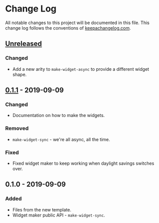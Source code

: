 # Change Log
All notable changes to this project will be documented in this file. This change log follows the conventions of [keepachangelog.com](http://keepachangelog.com/).

## [Unreleased]
### Changed
- Add a new arity to `make-widget-async` to provide a different widget shape.

## [0.1.1] - 2019-09-09
### Changed
- Documentation on how to make the widgets.

### Removed
- `make-widget-sync` - we're all async, all the time.

### Fixed
- Fixed widget maker to keep working when daylight savings switches over.

## 0.1.0 - 2019-09-09
### Added
- Files from the new template.
- Widget maker public API - `make-widget-sync`.

[Unreleased]: https://github.com/your-name/cryptopals-clj/compare/0.1.1...HEAD
[0.1.1]: https://github.com/your-name/cryptopals-clj/compare/0.1.0...0.1.1

